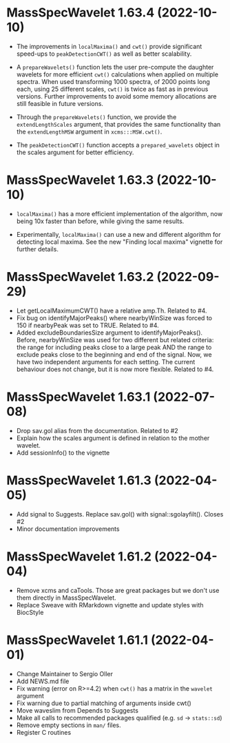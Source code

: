 # MassSpecWavelet 1.63.4 (2022-10-10)

- The improvements in `localMaxima()` and `cwt()` provide significant speed-ups
  to `peakDetectionCWT()` as well as better scalability.

- A `prepareWavelets()` function lets the user pre-compute the daughter wavelets
  for more efficient `cwt()` calculations when applied on multiple spectra. When
  used transforming 1000 spectra, of 2000 points long each, using 25 different
  scales, `cwt()` is twice as fast as in previous versions. Further improvements
  to avoid some memory allocations are still feasible in future versions.
  
- Through the `prepareWavelets()` function, we provide the `extendLengthScales`
  argument, that provides the same functionality than the `extendLengthMSW` argument
  in `xcms:::MSW.cwt()`.

- The `peakDetectionCWT()` function accepts a `prepared_wavelets` object in the
  scales argument for better efficiency.

# MassSpecWavelet 1.63.3 (2022-10-10)

- `localMaxima()` has a more efficient implementation of the algorithm, now being
  10x faster than before, while giving the same results.

- Experimentally, `localMaxima()` can use a new and different algorithm for
  detecting local maxima. See the new "Finding local maxima" vignette for
  further details.

# MassSpecWavelet 1.63.2 (2022-09-29)

- Let getLocalMaximumCWT() have a relative amp.Th. Related to #4.
- Fix bug on identifyMajorPeaks() where nearbyWinSize was forced to 150
  if nearbyPeak was set to TRUE. Related to #4.
- Added excludeBoundariesSize argument to identifyMajorPeaks(). Before,
  nearbyWinSize was used for two different but related criteria: the
  range for including peaks close to a large peak AND the range to
  exclude peaks close to the beginning and end of the signal. Now,
  we have two independent arguments for each setting.
  The current behaviour does not change, but it is now more 
  flexible. Related to #4.

# MassSpecWavelet 1.63.1 (2022-07-08)

- Drop sav.gol alias from the documentation. Related to #2
- Explain how the scales argument is defined in relation to the mother wavelet.
- Add sessionInfo() to the vignette

# MassSpecWavelet 1.61.3 (2022-04-05)

- Add signal to Suggests. Replace sav.gol() with signal::sgolayfilt(). Closes #2
- Minor documentation improvements

# MassSpecWavelet 1.61.2 (2022-04-04)

- Remove xcms and caTools. Those are great packages but we don't use them directly in MassSpecWavelet.
- Replace Sweave with RMarkdown vignette and update styles with BiocStyle

# MassSpecWavelet 1.61.1 (2022-04-01)

- Change Maintainer to Sergio Oller
- Add NEWS.md file
- Fix warning (error on R>=4.2) when `cwt()` has a matrix in the `wavelet` argument
- Fix warning due to partial matching of arguments inside cwt()
- Move waveslim from Depends to Suggests
- Make all calls to recommended packages qualified (e.g. `sd` -> `stats::sd`)
- Remove empty sections in `man/` files. 
- Register C routines

